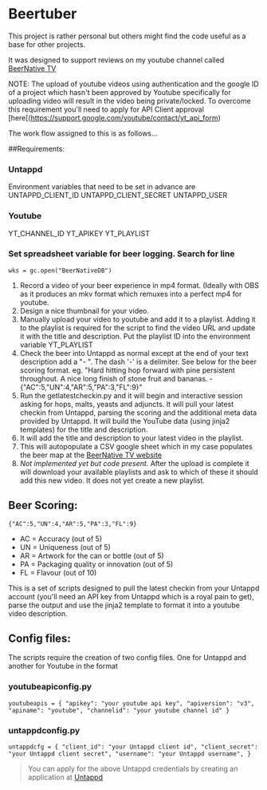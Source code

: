 # Beertuber

This project is rather personal but others might find the code useful as a base for other projects.

It was designed to support reviews on my youtube channel called [BeerNative TV](https://www.youtube.com/channel/UCBu7uCQ93XoEdSS9JDVf2uA)

NOTE: The upload of youtube videos using authentication and the google ID of a project which hasn't been approved by Youtube specifically for uploading video will result in the video being private/locked.  To overcome this requirement you'll need to apply for API Client approval [here[(https://support.google.com/youtube/contact/yt_api_form)

The work flow assigned to this is as follows...

##Requirements: 
### Untappd
Environment variables that need to be set in advance are
UNTAPPD_CLIENT_ID
UNTAPPD_CLIENT_SECRET
UNTAPPD_USER

### Youtube
YT_CHANNEL_ID
YT_APIKEY
YT_PLAYLIST

### Set spreadsheet variable for beer logging. Search for line
```
wks = gc.open("BeerNativeDB")
```

1. Record a video of your beer experience in mp4 format.  (Ideally with OBS as it produces an mkv format which remuxes into a perfect mp4 for youtube.
2. Design a nice thumbnail for your video.
3. Manually upload your video to youtube and add it to a playlist.  Adding it to the playlist is required for the script to find the video URL and update it with the title and description. Put the playlist ID into the environment variable YT_PLAYLIST
4. Check the beer into Untappd as normal except at the end of your text description add a "- <beer scoring>".  The dash '-' is a delimiter.  See below for the beer scoring format.
eg. "Hard hitting hop forward with pine persistent throughout.  A nice long finish of stone fruit and bananas. - {"AC":5,"UN":4,"AR":5,"PA":3,"FL":9}"
5. Run the getlatestcheckin.py and it will begin and interactive session asking for hops, malts, yeasts and adjuncts.  It will pull your latest checkin from Untappd, parsing the scoring and the additional meta data provided by Untappd.  It will build the YouTube data (using jinja2 templates) for the title and description.  
6. It will add the title and description to your latest video in the playlist.
7. This will autopopulate a CSV google sheet which in my case populates the beer map at the [BeerNative TV website](https://beernative.tv)
8. *Not implemented yet but code present.* After the upload is complete it will download your available playlists and ask to which of these it should add this new video.  It does not yet create a new playlist.  

## Beer Scoring:
`{"AC":5,"UN":4,"AR":5,"PA":3,"FL":9}`
- AC = Accuracy (out of 5)
- UN = Uniqueness (out of 5)
- AR = Artwork for the can or bottle (out of 5)
- PA = Packaging quality or innovation (out of 5)
- FL = Flavour (out of 10)

This is a set of scripts designed to pull the latest checkin from your Untappd account (you'll need an API key from Untappd which is a royal pain to get), parse the output and use the jinja2 template to format it into a youtube video description.  

## Config files:

The scripts require the creation of two config files.  One for Untappd and another for Youtube in the format

### youtubeapiconfig.py
`youtubeapis = {
    "apikey": "your youtube api key",
    "apiversion": "v3",    
    "apiname": "youtube",
    "channelid": "your youtube channel id"
}`

### untappdconfig.py
`untappdcfg = {
    "client_id": "your Untappd client id",
    "client_secret": "your Untappd client secret",
    "username": "your Untappd username",
}`
> You can apply for the above Untappd credentials by creating an application at [Untappd](https://untappd.com/api)
